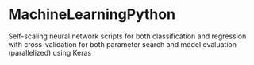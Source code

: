 # MachineLearningPython
Self-scaling neural network scripts for both classification and regression with cross-validation for both parameter search and model evaluation (parallelized) using Keras
